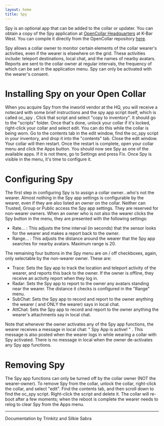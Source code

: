 ```yaml
---
layout: home
title: Spy
---
```


Spy is an optional app that can be added to the collar or updater.  You can obtain a copy of the Spy application at [OpenCollar Headquarters](http://maps.secondlife.com/secondlife/KBar%20West/10/82/1201) at K-Bar West.  You can compile it directly from the OpenCollar repository [here](https://github.com/OpenCollarTeam/OpenCollar/blob/master/src/Apps/oc_spy.lsl).   

Spy allows a collar owner to monitor certain elements of the collar wearer's activities, even if the wearer is elsewhere on the grid. These activities include: teleport destinations, local chat, and the names of nearby avatars. Reports are sent to the collar owner at regular intervals, the frequency of which can be set in the application menu. Spy can only be activated with the wearer's consent.

# Installing Spy on your Open Collar
When you acquire Spy from the inworld vendor at the HQ,  you will receive a notecard with some brief instructions and the spy app script itself, which is called oc_spy . Click that script and select "copy to inventory". It should go to the "scripts" folder. Once that's done, unlock your collar if it's locked, right-click your collar and select edit. You can do this while the collar is being worn. Go to the contents tab in the edit window, find the oc_spy script in your inventory, and drop it into the "contents" tab. Close the edit window. Your collar will then restart. Once the restart is complete, open your collar menu and click the Apps button. You should now see Spy as one of the available apps. If it is not there, go to Settings and press Fix. Once Spy is visible in the menu, it's time to configure it.

# Configuring Spy
The first step in configuring Spy is to assign a collar owner...who's not the wearer. Almost nothing in the Spy app settings is configurable by the wearer, even if they are also listed an owner on the collar. Neither can Trusted, Group or Public access the Spy app settings. They are reserved for non-wearer owners. When an owner who is not also the wearer clicks the Spy button in the menu, they are presented with the following settings:

- Rate... : This adjusts the time interval (in seconds) that the sensor looks for the wearer and makes a report back to the owner.
- Range... : This adjusts the distance around the wearer that the Spy app searches for nearby avatars. Maximum range is 20.

The remaining four buttons in the Spy menu are on / off checkboxes, again, only selectable by the non-wearer owner. These are:

- Trace: Sets the Spy app to track the location and teleport activity of the wearer, and reports this back to the owner. If the owner is offline, they receive an activity report when they log in.
- Radar: Sets the Spy app to report to the owner any avatars standing near the wearer. The distance it checks is configured in the "Range" menu.
- SubChat: Sets the Spy app to record and report to the owner anything the wearer ( and ONLY the wearer) says in local chat.
- AttChat: Sets the Spy app to record and report to the owner anything the wearer's attachments say in local chat. 

Note that whenever the owner activates any of the Spy app functions, the wearer receives a message in local chat: " Spy App is active! " . This message is also posted when the wearer logs in while wearing a collar with Spy activated. There is no message in local when the owner de-activates any Spy app functions.  

# Removing Spy

The Spy app functions can only be turned off by the collar owner (NOT the wearer-owner).  To remove Spy from the collar, unlock the collar, right-click the collar, and select "edit". Find the contents tab, and then scroll down to find the oc_spy script. Right-click the script and delete it. The collar will re-boot after a few moments; when the reboot is complete the wearer needs to relog to clear Spy from the Apps menu.   
_________________________________________________   
Documentation by Trinkitz and Silkie Sabra

